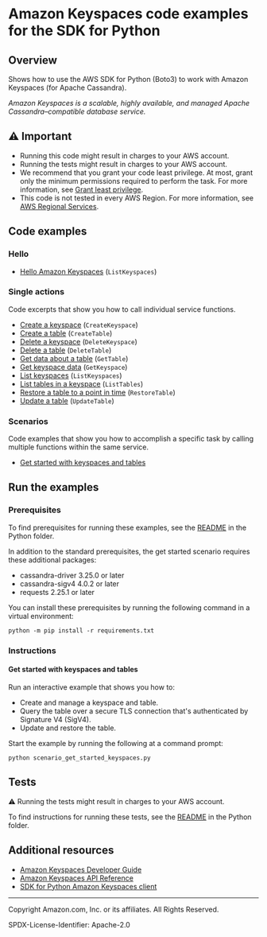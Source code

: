 # Amazon Keyspaces code examples for the SDK for Python

## Overview

Shows how to use the AWS SDK for Python (Boto3) to work with Amazon Keyspaces 
(for Apache Cassandra).

*Amazon Keyspaces is a scalable, highly available, and managed Apache Cassandra–compatible 
database service.*

## ⚠️ Important

* Running this code might result in charges to your AWS account. 
* Running the tests might result in charges to your AWS account.
* We recommend that you grant your code least privilege. At most, grant only the minimum permissions required to perform the task. For more information, see [Grant least privilege](https://docs.aws.amazon.com/IAM/latest/UserGuide/best-practices.html#grant-least-privilege). 
* This code is not tested in every AWS Region. For more information, see [AWS Regional Services](https://aws.amazon.com/about-aws/global-infrastructure/regional-product-services).

## Code examples

### Hello

* [Hello Amazon Keyspaces](hello.py)
(`ListKeyspaces`)

### Single actions

Code excerpts that show you how to call individual service functions.

* [Create a keyspace](keyspace.py)
(`CreateKeyspace`)
* [Create a table](keyspace.py)
(`CreateTable`)
* [Delete a keyspace](keyspace.py)
(`DeleteKeyspace`)
* [Delete a table](keyspace.py)
(`DeleteTable`)
* [Get data about a table](keyspace.py)
(`GetTable`)
* [Get keyspace data](keyspace.py)
(`GetKeyspace`)
* [List keyspaces](keyspace.py)
(`ListKeyspaces`)
* [List tables in a keyspace](keyspace.py)
(`ListTables`)
* [Restore a table to a point in time](keyspace.py)
(`RestoreTable`)
* [Update a table](keyspace.py)
(`UpdateTable`)

### Scenarios

Code examples that show you how to accomplish a specific task by calling
multiple functions within the same service.

* [Get started with keyspaces and tables](scenario_get_started_keyspaces.py)

## Run the examples

### Prerequisites

To find prerequisites for running these examples, see the
[README](../../README.md#Prerequisites) in the Python folder.

In addition to the standard prerequisites, the get started scenario requires these
additional packages:

* cassandra-driver 3.25.0 or later
* cassandra-sigv4 4.0.2 or later
* requests 2.25.1 or later

You can install these prerequisites by running the following command in a
virtual environment:

```
python -m pip install -r requirements.txt
``` 

### Instructions

#### Get started with keyspaces and tables

Run an interactive example that shows you how to:

* Create and manage a keyspace and table.
* Query the table over a secure TLS connection that's authenticated by Signature V4 (SigV4).
* Update and restore the table.

Start the example by running the following at a command prompt:

```
python scenario_get_started_keyspaces.py
```

## Tests

⚠️ Running the tests might result in charges to your AWS account.


To find instructions for running these tests, see the [README](../../README.md#Tests)
in the Python folder.

## Additional resources
* [Amazon Keyspaces Developer Guide](https://docs.aws.amazon.com/keyspaces/latest/devguide/what-is-keyspaces.html)
* [Amazon Keyspaces API Reference](https://docs.aws.amazon.com/keyspaces/latest/APIReference/Welcome.html)
* [SDK for Python Amazon Keyspaces client](https://boto3.amazonaws.com/v1/documentation/api/latest/reference/services/keyspaces.html) 

---

Copyright Amazon.com, Inc. or its affiliates. All Rights Reserved.

SPDX-License-Identifier: Apache-2.0
